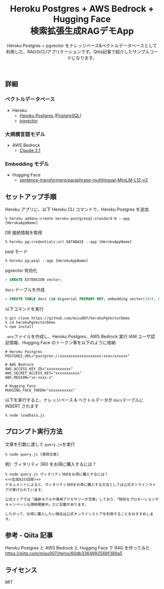 <div align="center">
 <br/>
  <h1>Heroku Postgres + AWS Bedrock + Hugging Face <br/>検索拡張生成RAGデモApp</h1>
  <p>
    Heroku Postgres + pgvector をナレッジベース&ベクトルデータベースとして利用した、RAGのCLIアプリケーションです。Qiita記事で紹介したサンプルコードになります。
  </p>
  <br/>
</div>

## 詳細

### ベクトルデータベース

- Heroku
  - [Heroku Postgres (PostgreSQL)](https://elements.heroku.com/addons/heroku-postgresql)
  - [pgvector](https://github.com/pgvector/pgvector)

### 大規模言語モデル

- AWS Bedrock
  - [Claude 2.1](https://aws.amazon.com/about-aws/whats-new/2023/11/claude-2-1-foundation-model-anthropic-amazon-bedrock/)

### Embedding モデル

- Hugging Face
  - [sentence-transformers/paraphrase-multilingual-MiniLM-L12-v2](https://huggingface.co/sentence-transformers/paraphrase-multilingual-MiniLM-L12-v2)

## セットアップ手順

Heroku アプリに、以下 Heroku CLI コマンドで、Heroku Postgres を追加

```shell
% heroku addons:create heroku-postgresql:standard-0 --app [HerokuAppName]
```

DB 接続情報を取得

```shell
% heroku pg:credentials:url DATABASE --app [HerokuAppName]
```

psql モード

```shell
% heroku pg:psql --app [HerokuAppName]
```

pgvector 有効化

```sql
> CREATE EXTENSION vector;
```

`docs` テーブルを作成

```sql
> CREATE TABLE docs (id bigserial PRIMARY KEY, embedding vector(384), content text);
```

以下コマンドを実行

```
% git clone https://github.com/misu007/herokuPgVectorDemo
% cd herokuPgVectorDemo
% npm install
```

`.env`ファイルを作成し、Heroku Postgres、AWS Bedrock 実行 IAM ユーザ認証情報、Hugging Face のトークン等を以下のように格納

```toml:.env
# Heroku Postgres
POSTGRES_URL="postgres://xxxxxxxxxxxxxxxxxxx:xxxx/xxxxxx"

# AWS Bedrock
AWS_ACCESS_KEY_ID="xxxxxxxxxxx"
AWS_SECRET_ACCESS_KEY="xxxxxxxxxxx"
AWS_REGION="xx-xxxx-x"

# Hugging Face
HUGGING_FACE_TOKEN="xxxxxxxxxxx"
```

以下を実行すると、ナレッジベース & ベクトルデータが `docs`テーブルに INSERT されます

```shell
% node loadData.js
```

## プロンプト実行方法

文章を引数に渡して `query.js`を実行

```shell
% node query.js [質問文章]
```

例）ヴィタリティ 360 をお得に購入するには？

```text
% node query.js ヴィタリティ360をお得に購入するには？
<<<生成AIの回答>>>
ドキュメントによると、ヴィタリティ360をお得に購入する方法としては公式オンラインストアが挙げられています。

公式ストアでは「最新モデルや専用アクセサリーが充実」しており、「特別なプロモーションやキャンペーンも随時開催中」だと記載があります。

したがって、お得に購入したい場合は公式オンラインストアを利用することをおすすめします。
```

## 参考 - Qiita 記事

Heroku Postgres と AWS Bedrock と Hugging Face で RAG を作ってみた  
https://qiita.com/misu007/items/60db3364992566f389a5

## ライセンス

MIT
